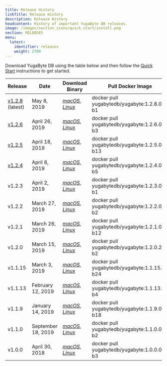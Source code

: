 ```yaml
---
title: Release History
linkTitle: Release History
description: Release History
headcontent: History of important YugaByte DB releases.
image: /images/section_icons/quick_start/install.png
section: RELEASES
menu:
  latest:
    identifier: releases
    weight: 2700
---
```


Download YugaByte DB using the table below and then follow the [Quick Start](../quick-start/) instructions to get started.

Release | Date | Download Binary | Pull Docker Image
--------|------|-------------------------------|-----------------
[v1.2.8](./v1.2.8) (latest) | May 8, 2019 | [<i class="fab fa-apple"> macOS</i>](https://downloads.yugabyte.com/yugabyte-ce-1.2.8.0-darwin.tar.gz), [<i class="fab fa-linux"> Linux</i>](https://downloads.yugabyte.com/yugabyte-ce-1.2.8.0-linux.tar.gz) | docker pull yugabytedb/yugabyte:1.2.8.0-b1
[v1.2.6](./v1.2.6) | April 26, 2019 | [<i class="fab fa-apple"> macOS</i>](https://downloads.yugabyte.com/yugabyte-ce-1.2.6.0-darwin.tar.gz), [<i class="fab fa-linux"> Linux</i>](https://downloads.yugabyte.com/yugabyte-ce-1.2.6.0-linux.tar.gz) | docker pull yugabytedb/yugabyte:1.2.6.0-b3
[v1.2.5](./v1.2.5) | April 18, 2019 | [<i class="fab fa-apple"> macOS</i>](https://downloads.yugabyte.com/yugabyte-ce-1.2.5.0-darwin.tar.gz), [<i class="fab fa-linux"> Linux</i>](https://downloads.yugabyte.com/yugabyte-ce-1.2.5.0-linux.tar.gz) | docker pull yugabytedb/yugabyte:1.2.5.0-b13
[v1.2.4](./v1.2.4) | April 8, 2019 | [<i class="fab fa-apple"> macOS</i>](https://downloads.yugabyte.com/yugabyte-ce-1.2.4.0-darwin.tar.gz), [<i class="fab fa-linux"> Linux</i>](https://downloads.yugabyte.com/yugabyte-ce-1.2.4.0-linux.tar.gz) | docker pull yugabytedb/yugabyte:1.2.4.0-b5
v1.2.3 | April 2, 2019 | [<i class="fab fa-apple"> macOS</i>](https://downloads.yugabyte.com/yugabyte-ce-1.2.3.0-darwin.tar.gz), [<i class="fab fa-linux"> Linux</i>](https://downloads.yugabyte.com/yugabyte-ce-1.2.3.0-linux.tar.gz) | docker pull yugabytedb/yugabyte:1.2.3.0-b1
v1.2.2 | March 27, 2019 | [<i class="fab fa-apple"> macOS</i>](https://downloads.yugabyte.com/yugabyte-ce-1.2.2.0-darwin.tar.gz), [<i class="fab fa-linux"> Linux</i>](https://downloads.yugabyte.com/yugabyte-ce-1.2.2.0-linux.tar.gz) | docker pull yugabytedb/yugabyte:1.2.2.0-b2
v1.2.1 | March 26, 2019 | [<i class="fab fa-apple"> macOS</i>](https://downloads.yugabyte.com/yugabyte-ce-1.2.1.0-darwin.tar.gz), [<i class="fab fa-linux"> Linux</i>](https://downloads.yugabyte.com/yugabyte-ce-1.2.1.0-linux.tar.gz) | docker pull yugabytedb/yugabyte:1.2.1.0-b12
v1.2.0 | March 15, 2019 | [<i class="fab fa-apple"> macOS</i>](https://downloads.yugabyte.com/yugabyte-ce-1.2.0.2-darwin.tar.gz), [<i class="fab fa-linux"> Linux</i>](https://downloads.yugabyte.com/yugabyte-ce-1.2.0.2-linux.tar.gz) | docker pull yugabytedb/yugabyte:1.2.0.2-b2
v1.1.15 | March 3, 2019 | [<i class="fab fa-apple"> macOS</i>](https://downloads.yugabyte.com/yugabyte-ce-1.1.15.0-darwin.tar.gz), [<i class="fab fa-linux"> Linux</i>](https://downloads.yugabyte.com/yugabyte-ce-1.1.15.0-linux.tar.gz) | docker pull yugabytedb/yugabyte:1.1.15.0-b24
v1.1.13 | February 12, 2019 | [<i class="fab fa-apple"> macOS</i>](https://downloads.yugabyte.com/yugabyte-ce-1.1.13.0-darwin.tar.gz), [<i class="fab fa-linux"> Linux</i>](https://downloads.yugabyte.com/yugabyte-ce-1.1.13.0-linux.tar.gz) | docker pull yugabytedb/yugabyte:1.1.13.0-b4
v1.1.9 | January 14, 2019 | [<i class="fab fa-apple"> macOS</i>](https://downloads.yugabyte.com/yugabyte-ce-1.1.9.0-darwin.tar.gz), [<i class="fab fa-linux"> Linux</i>](https://downloads.yugabyte.com/yugabyte-ce-1.1.9.0-linux.tar.gz) | docker pull yugabytedb/yugabyte:1.1.9.0-b18
v1.1.0 | September 18, 2019 | [<i class="fab fa-apple"> macOS</i>](https://downloads.yugabyte.com/yugabyte-ce-1.1.0.0-darwin.tar.gz), [<i class="fab fa-linux"> Linux</i>](https://downloads.yugabyte.com/yugabyte-ce-1.1.0.0-linux.tar.gz) | docker pull yugabytedb/yugabyte:1.1.0.0-b2
v1.0.0 | April 30, 2018 | [<i class="fab fa-apple"> macOS</i>](https://downloads.yugabyte.com/yugabyte-ce-1.0.0.0-darwin.tar.gz), [<i class="fab fa-linux"> Linux</i>](https://downloads.yugabyte.com/yugabyte-ce-1.0.0.0-linux.tar.gz) | docker pull yugabytedb/yugabyte:1.0.0.0-b3
